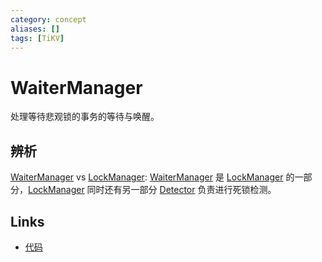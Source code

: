 ```yaml
---
category: concept
aliases: []
tags: [TiKV]
---
```

# WaiterManager

处理等待悲观锁的事务的等待与唤醒。

## 辨析

[WaiterManager](/#/prerendered/what%2FWaiterManager.htmlpart) vs [LockManager](/#/prerendered/what%2FLockManager.htmlpart): [WaiterManager](/#/prerendered/what%2FWaiterManager.htmlpart) 是 [LockManager](/#/prerendered/what%2FLockManager.htmlpart) 的一部分，[LockManager](/#/prerendered/what%2FLockManager.htmlpart) 同时还有另一部分 [Detector](/#/prerendered/what%2FDetector.htmlpart) 负责进行死锁检测。

## Links

- [代码](https://github.com/tikv/tikv/blob/515df8d552cce67111991fc6b205ec2905716c2b/src/server/lock_manager/waiter_manager.rs#L448)
